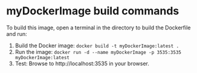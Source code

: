 # myDockerImage build commands
To build this image, open a terminal in the directory to build the Dockerfile and run:

1. Build the Docker image: `docker build -t myDockerImage:latest .`
2. Run the image: `docker run -d --name myDockerImage -p 3535:3535 myDockerImage:latest`
3. Test: Browse to http://localhost:3535 in your browser.